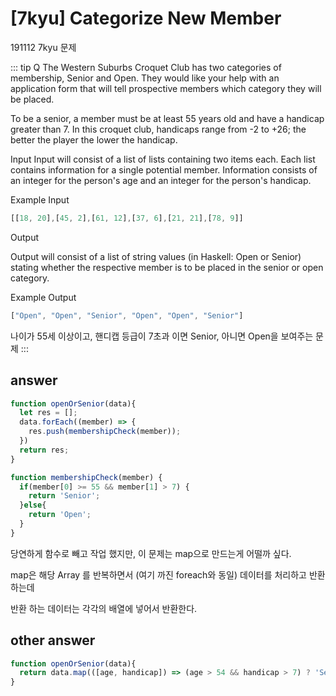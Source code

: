 # [7kyu] Categorize New Member

191112 7kyu 문제 

::: tip Q
The Western Suburbs Croquet Club has two categories of membership, 
Senior and Open. They would like your help with an application form that will tell prospective members which category they will be placed.

To be a senior, a member must be at least 55 years old and have a handicap greater than 7.
In this croquet club, handicaps range from -2 to +26; the better the player the lower the handicap.

Input
Input will consist of a list of lists containing two items each. 
Each list contains information for a single potential member. Information consists of an integer for the person's age and an integer for the person's handicap.

Example Input
```js
[[18, 20],[45, 2],[61, 12],[37, 6],[21, 21],[78, 9]]
```
Output

Output will consist of a list of string values (in Haskell: Open or Senior) stating whether the respective member is to be placed in the senior or open category.


Example Output
```js
["Open", "Open", "Senior", "Open", "Open", "Senior"]
```

나이가 55세 이상이고, 핸디캡 등급이 7초과 이면 Senior, 아니면 Open을 보여주는 문제
:::

## answer
```js
function openOrSenior(data){
  let res = [];
  data.forEach((member) => {
    res.push(membershipCheck(member));
  })
  return res;
}

function membershipCheck(member) {
  if(member[0] >= 55 && member[1] > 7) {
    return 'Senior';
  }else{
    return 'Open';
  }
}
```
당연하게 함수로 빼고 작업 했지만, 이 문제는 map으로 만드는게 어떨까 싶다.

map은 해당 Array 를 반복하면서 (여기 까진 foreach와 동일) 데이터를 처리하고 반환하는데

반환 하는 데이터는 각각의 배열에 넣어서 반환한다.

## other answer
```js
function openOrSenior(data){
  return data.map(([age, handicap]) => (age > 54 && handicap > 7) ? 'Senior' : 'Open');
}
```
